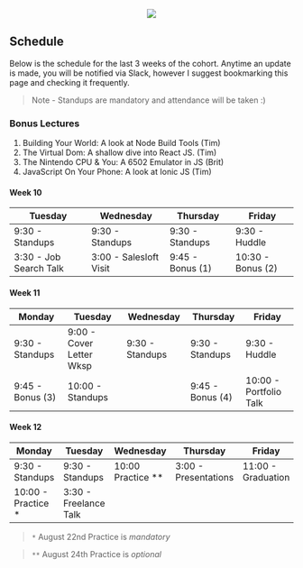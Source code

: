 <p align="center"><img src="http://i.imgur.com/9ocXSbz.jpg" /></p>

## Schedule

Below is the schedule for the last 3 weeks of the cohort. Anytime an update is made, you will be notified via Slack, however I suggest bookmarking this page and checking it frequently.

> Note - Standups are mandatory and attendance will be taken :)


### Bonus Lectures

1. Building Your World: A look at Node Build Tools (Tim)
2. The Virtual Dom: A shallow dive into React JS. (Tim)
3. The Nintendo CPU & You: A 6502 Emulator in JS (Brit)
4. JavaScript On Your Phone: A look at Ionic JS (Tim)


#### Week 10

| Tuesday                      | Wednesday                | Thursday          | Friday            |
| ---------------------------- | ------------------------ | ------------------| ----------------- |
| 9:30 - Standups              | 9:30 - Standups          | 9:30 - Standups   | 9:30 - Huddle     |
| 3:30 - Job Search Talk       | 3:00 - Salesloft Visit   | 9:45 - Bonus (1)  | 10:30 - Bonus (2) |


#### Week 11

| Monday           |  Tuesday                 | Wednesday       | Thursday                 | Friday                 |
| ---------------- | -------------------------| --------------- | ------------------------ | ---------------------- |
| 9:30 - Standups  | 9:00 - Cover Letter Wksp | 9:30 - Standups | 9:30 - Standups          | 9:30 - Huddle          |
| 9:45 - Bonus (3) | 10:00 - Standups         |                 | 9:45 - Bonus (4)         | 10:00 - Portfolio Talk |


#### Week 12

| Monday              | Tuesday               | Wednesday         | Thursday               | Friday             |
| ------------------- | --------------------- | ----------------- | ---------------------- | ------------------ |
| 9:30 - Standups     | 9:30 - Standups       | 10:00 Practice ** |  3:00 - Presentations  | 11:00 - Graduation |
| 10:00 - Practice *  | 3:30 - Freelance Talk |                   |                        |                    |

> `*` August 22nd Practice is _mandatory_

> `**` August 24th Practice is _optional_

